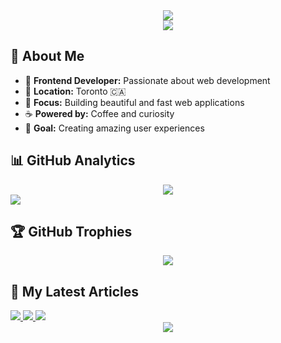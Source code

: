 <div align="center">
  <img src="https://capsule-render.vercel.app/api?type=waving&color=0:0080FF,100:000080&height=130&section=header" />
</div>

<div align="center">
  <img src="https://readme-typing-svg.demolab.com?font=Robot&size=32&duration=3000&repeat=false&color=0080FF&center=true&vCenter=true&width=600&lines=Welcome+to+my+world+of+code!" />
</div>

## 🌟 **About Me**

- 🚀 **Frontend Developer:** Passionate about web development
- 📍 **Location:** Toronto 🇨🇦
- 💼 **Focus:** Building beautiful and fast web applications
- ☕ **Powered by:** Coffee and curiosity
- 🎯 **Goal:** Creating amazing user experiences

## 📊 **GitHub Analytics**

<div align="center">
  <img src="https://github-readme-streak-stats.herokuapp.com/?user=kentayamada-dev&theme=transparent&hide_border=true&card_width=1000" />
</div>

<img src="https://github-readme-activity-graph.vercel.app/graph?username=kentayamada-dev&hide_title=true&bg_color=inherit&color=0080FF&line=0080FF&point=0080FF&area_color=000080&area=true&hide_border=true" />

## 🏆 **GitHub Trophies**

<div align="center">
  <img src="https://github-profile-trophy.vercel.app/?username=kentayamada-dev&theme=transparent&no-frame=true&no-bg=false&margin-w=4&column=7&rank=SECRET,SSS,SS,S,AAA,AA,A" />
</div>

## 📝 **My Latest Articles**
  <a href=https://www.kentayamada.dev/en/articles/software-architecture-for-beginners-best-practices-guide>
    <picture>
      <source media="(prefers-color-scheme: dark)" srcset="https://og.kentayamada058.workers.dev?title=Software%20Architecture%20for%20Beginners%3A%20Best%20Practices%20Guide&subtitle=Learn%20software%20architecture%20basics%3A%20monoliths%20vs%20microservices%2C%20key%20principles%2C%20and%20practical%20frameworks%20for%20choosing%20the%20right%20design.&date=Jul%2003&cache_buster=2025-07-03T05%3A32%3A00Z&mode=dark" />
      <img src="https://og.kentayamada058.workers.dev?title=Software%20Architecture%20for%20Beginners%3A%20Best%20Practices%20Guide&subtitle=Learn%20software%20architecture%20basics%3A%20monoliths%20vs%20microservices%2C%20key%20principles%2C%20and%20practical%20frameworks%20for%20choosing%20the%20right%20design.&date=Jul%2003&cache_buster=2025-07-03T05%3A32%3A00Z" />
    </picture>
  </a>

  <a href=https://www.kentayamada.dev/en/articles/introduction-to-react-hooks>
    <picture>
      <source media="(prefers-color-scheme: dark)" srcset="https://og.kentayamada058.workers.dev?title=Introduction%20to%20React%20Hooks%3A%20Tutorial%20with%20Code%20Examples&subtitle=Learn%20React%20Hooks%20easily%21%20Beginner%27s%20guide%20with%20simple%20explanations%20and%20code%20examples.%20Understand%20useState%2C%20useEffect%2C%20and%20useContext.&date=Jun%2029&cache_buster=2025-07-03T05%3A32%3A00Z&mode=dark" />
      <img src="https://og.kentayamada058.workers.dev?title=Introduction%20to%20React%20Hooks%3A%20Tutorial%20with%20Code%20Examples&subtitle=Learn%20React%20Hooks%20easily%21%20Beginner%27s%20guide%20with%20simple%20explanations%20and%20code%20examples.%20Understand%20useState%2C%20useEffect%2C%20and%20useContext.&date=Jun%2029&cache_buster=2025-07-03T05%3A32%3A00Z" />
    </picture>
  </a>

  <a href=https://www.kentayamada.dev/en/articles/why-react-doesnt-memoize-components-by-default>
    <picture>
      <source media="(prefers-color-scheme: dark)" srcset="https://og.kentayamada058.workers.dev?title=Why%20React%20Doesn%27t%20Memoize%20Components%20by%20Default&subtitle=Discover%20why%20React%20doesn%27t%20automatically%20memoize%20components.%20Learn%20about%20memory%20overhead%2C%20comparison%20costs%2C%20and%20when%20to%20use%20React.memo%20for%20better%20performance.&date=Jun%2029&cache_buster=2025-07-03T05%3A32%3A00Z&mode=dark" />
      <img src="https://og.kentayamada058.workers.dev?title=Why%20React%20Doesn%27t%20Memoize%20Components%20by%20Default&subtitle=Discover%20why%20React%20doesn%27t%20automatically%20memoize%20components.%20Learn%20about%20memory%20overhead%2C%20comparison%20costs%2C%20and%20when%20to%20use%20React.memo%20for%20better%20performance.&date=Jun%2029&cache_buster=2025-07-03T05%3A32%3A00Z" />
    </picture>
  </a>


<div align="center">
  <img src="https://capsule-render.vercel.app/api?type=waving&color=0:0080FF,100:000080&height=130&section=footer" />
</div>